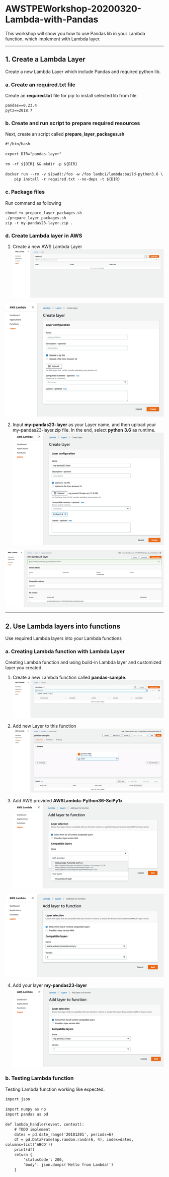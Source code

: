 
# AWSTPEWorkshop-20200320-Lambda-with-Pandas
This workshop will show you how to use Pandas lib in your Lambda function, which implement with Lambda layer.

----
## 1. Create a Lambda Layer
Create a new Lambda Layer which include Pandas and required python lib.

### a. Create an **required.txt** file 
Create an **required.txt** file for pip to install selected lib from file.

<pre><code>pandas==0.23.4
pytz==2018.7
</pre></code>

### b. Create and run script to prepare required resources
Next, create an script called **prepare_layer_packages.sh**

<pre><code>#!/bin/bash

export DIR="pandas-layer"

rm -rf ${DIR} && mkdir -p ${DIR}

docker run --rm -v $(pwd):/foo -w /foo lambci/lambda:build-python3.6 \
    pip install -r required.txt --no-deps -t ${DIR}
</pre></code>

### c. Package files
Run command as following

<pre><code>chmod +x prepare_layer_packages.sh
./prepare_layer_packages.sh
zip -r my-pandas23-layer.zip .
</pre></code>

### d. Create Lambda layer in AWS
1. Create a new AWS Lambda Layer
![Image](https://github.com/awshktsa/AWSTPEWorkshop-20200320-Lambda-with-Pandas/blob/master/assets/01.png)

![Image](https://github.com/awshktsa/AWSTPEWorkshop-20200320-Lambda-with-Pandas/blob/master/assets/02.png)

2. Input **my-pandas23-layer** as your Layer name, and then upload your my-pandas23-layer.zip file. In the end, select **python 3.6** as runtime.
![Image](https://github.com/awshktsa/AWSTPEWorkshop-20200320-Lambda-with-Pandas/blob/master/assets/03.png)

![Image](https://github.com/awshktsa/AWSTPEWorkshop-20200320-Lambda-with-Pandas/blob/master/assets/04.png)

----

## 2. Use Lambda layers into functions
Use required Lambda layers into your Lambda functions

### a. Creating Lambda function with Lambda Layer
Creating Lambda function and using build-in Lambda layer and customized layer you created.

1. Create a new Lambda function called **pandas-sample**. 
![Image](https://github.com/awshktsa/AWSTPEWorkshop-20200320-Lambda-with-Pandas/blob/master/assets/05.png)

2. Add new Layer to this function
![Image](https://github.com/awshktsa/AWSTPEWorkshop-20200320-Lambda-with-Pandas/blob/master/assets/06.png)

3. Add AWS provided **AWSLambda-Python36-SciPy1x**
![Image](https://github.com/awshktsa/AWSTPEWorkshop-20200320-Lambda-with-Pandas/blob/master/assets/07.png)

![Image](https://github.com/awshktsa/AWSTPEWorkshop-20200320-Lambda-with-Pandas/blob/master/assets/08.png)

4. Add your layer **my-pandas23-layer**
![Image](https://github.com/awshktsa/AWSTPEWorkshop-20200320-Lambda-with-Pandas/blob/master/assets/09.png)

### b. Testing Lambda function
Testing Lambda function working like expected.

<pre><code>import json

import numpy as np
import pandas as pd

def lambda_handler(event, context):
    # TODO implement
    dates = pd.date_range('20181201', periods=6)
    df = pd.DataFrame(np.random.randn(6, 4), index=dates, columns=list('ABCD'))
    print(df)
    return {
        'statusCode': 200,
        'body': json.dumps('Hello from Lambda!')
    }
</code></pre>
